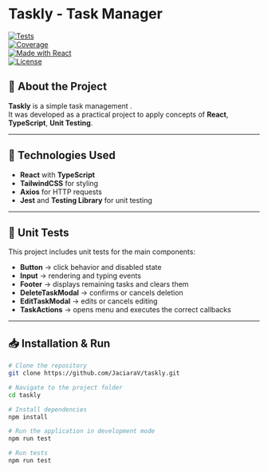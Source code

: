 # Taskly - Task Manager

[![Tests](https://img.shields.io/badge/tests-passing-brightgreen?style=flat-square)](#)  
[![Coverage](https://img.shields.io/badge/coverage-19%25-yellow?style=flat-square)](#)  
[![Made with React](https://img.shields.io/badge/Made%20with-React-blue?style=flat-square)](https://react.dev/)  
[![License](https://img.shields.io/badge/license-MIT-lightgrey?style=flat-square)](#)

## 📌 About the Project
**Taskly** is a simple task management .  
It was developed as a practical project to apply concepts of **React**, **TypeScript**, **Unit Testing**.

---

## 🚀 Technologies Used
- **React** with **TypeScript**
- **TailwindCSS** for styling
- **Axios** for HTTP requests
- **Jest** and **Testing Library** for unit testing
---

## 🧪 Unit Tests
This project includes unit tests for the main components:
- **Button** → click behavior and disabled state
- **Input** → rendering and typing events
- **Footer** → displays remaining tasks and clears them
- **DeleteTaskModal** → confirms or cancels deletion
- **EditTaskModal** → edits or cancels editing
- **TaskActions** → opens menu and executes the correct callbacks

---

## 📥 Installation & Run
```bash
# Clone the repository
git clone https://github.com/JaciaraV/taskly.git

# Navigate to the project folder
cd taskly

# Install dependencies
npm install

# Run the application in development mode
npm run test

# Run tests
npm run test

